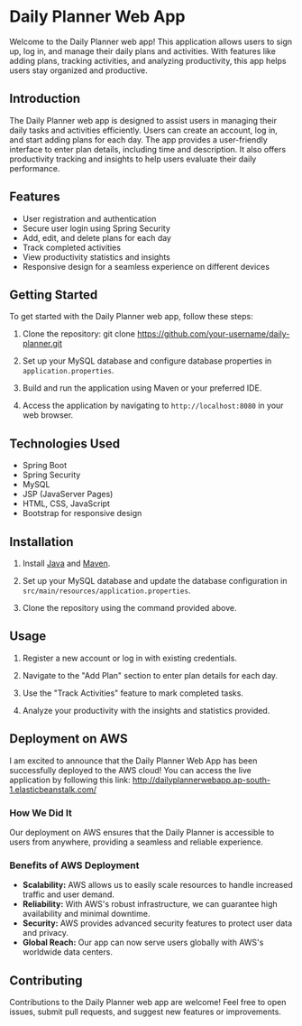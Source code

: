 # Daily Planner Web App

Welcome to the Daily Planner web app! This application allows users to sign up, log in, and manage their daily plans and activities. With features like adding plans, tracking activities, and analyzing productivity, this app helps users stay organized and productive.

## Introduction

The Daily Planner web app is designed to assist users in managing their daily tasks and activities efficiently. Users can create an account, log in, and start adding plans for each day. The app provides a user-friendly interface to enter plan details, including time and description. It also offers productivity tracking and insights to help users evaluate their daily performance.

## Features

- User registration and authentication
- Secure user login using Spring Security
- Add, edit, and delete plans for each day
- Track completed activities
- View productivity statistics and insights
- Responsive design for a seamless experience on different devices

## Getting Started

To get started with the Daily Planner web app, follow these steps:

1. Clone the repository:
git clone https://github.com/your-username/daily-planner.git
2. Set up your MySQL database and configure database properties in `application.properties`.

3. Build and run the application using Maven or your preferred IDE.

4. Access the application by navigating to `http://localhost:8080` in your web browser.

## Technologies Used

- Spring Boot
- Spring Security
- MySQL
- JSP (JavaServer Pages)
- HTML, CSS, JavaScript
- Bootstrap for responsive design

## Installation

1. Install [Java](https://www.java.com/en/download/) and [Maven](https://maven.apache.org/).

2. Set up your MySQL database and update the database configuration in `src/main/resources/application.properties`.

3. Clone the repository using the command provided above.

## Usage

1. Register a new account or log in with existing credentials.

2. Navigate to the "Add Plan" section to enter plan details for each day.

3. Use the "Track Activities" feature to mark completed tasks.

4. Analyze your productivity with the insights and statistics provided.

## Deployment on AWS

I am excited to announce that the Daily Planner Web App has been successfully deployed to the AWS cloud! You can access the live application by following this link: 
http://dailyplannerwebapp.ap-south-1.elasticbeanstalk.com/

### How We Did It

Our deployment on AWS ensures that the Daily Planner is accessible to users from anywhere, providing a seamless and reliable experience.

### Benefits of AWS Deployment

- **Scalability:** AWS allows us to easily scale resources to handle increased traffic and user demand.
- **Reliability:** With AWS's robust infrastructure, we can guarantee high availability and minimal downtime.
- **Security:** AWS provides advanced security features to protect user data and privacy.
- **Global Reach:** Our app can now serve users globally with AWS's worldwide data centers.

## Contributing

Contributions to the Daily Planner web app are welcome! Feel free to open issues, submit pull requests, and suggest new features or improvements.

